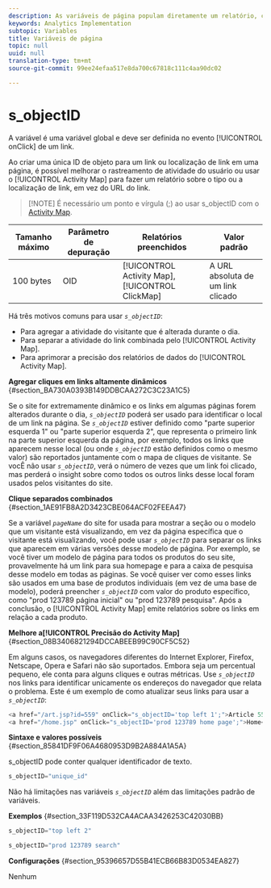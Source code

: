 ```yaml
---
description: As variáveis de página populam diretamente um relatório, como pageName, Propriedades de lista, Variáveis de lista, entre outros.
keywords: Analytics Implementation
subtopic: Variables
title: Variáveis de página
topic: null
uuid: null
translation-type: tm+mt
source-git-commit: 99ee24efaa517e8da700c67818c111c4aa90dc02

---
```



# s_objectID

A variável é uma variável global e deve ser definida no evento [!UICONTROL onClick] de um link.


<!-- 

s_objectID.xml

 -->

Ao criar uma única ID de objeto para um link ou localização de link em uma página, é possível melhorar o rastreamento de atividade do usuário ou usar o [!UICONTROL Activity Map] para fazer um relatório sobre o tipo ou a localização de link, em vez do URL do link.

> [!NOTE] É necessário um ponto e vírgula (;) ao usar s_objectID com o [Activity Map](https://marketing.adobe.com/resources/help/en_US/analytics/activitymap/activitymap-link-tracking-use-case.html).

| Tamanho máximo | Parâmetro de depuração | Relatórios preenchidos | Valor padrão |
|---|---|---|---|
| 100 bytes | OID | [!UICONTROL Activity Map], [!UICONTROL ClickMap] | A URL absoluta de um link clicado |

Há três motivos comuns para usar *`s_objectID`*:

* Para agregar a atividade do visitante que é alterada durante o dia.
* Para separar a atividade do link combinada pelo [!UICONTROL Activity Map].
* Para aprimorar a precisão dos relatórios de dados do [!UICONTROL Activity Map].

**Agregar cliques em links altamente dinâmicos** {#section_BA730A0393B149DDBCAA272C3C23A1C5}

Se o site for extremamente dinâmico e os links em algumas páginas forem alterados durante o dia, *`s_objectID`* poderá ser usado para identificar o local de um link na página. Se *`s_objectID`* estiver definido como "parte superior esquerda 1" ou "parte superior esquerda 2", que representa o primeiro link na parte superior esquerda da página, por exemplo, todos os links que aparecem nesse local (ou onde *`s_objectID`* estão definidos como o mesmo valor) são reportados juntamente com o mapa de cliques de visitante. Se vocÊ não usar *`s_objectID`*, verá o número de vezes que um link foi clicado, mas perderá o insight sobre como todos os outros links desse local foram usados pelos visitantes do site.

**Clique separados combinados** {#section_1AE91FB8A2D3423CBE064ACF02FEEA47}

Se a variável *`pageName`* do site for usada para mostrar a seção ou o modelo que um visitante está visualizando, em vez da página específica que o visitante está visualizando, você pode usar *`s_objectID`* para separar os links que aparecem em várias versões desse modelo de página. Por exemplo, se você tiver um modelo de página para todos os produtos do seu site, provavelmente há um link para sua homepage e para a caixa de pesquisa desse modelo em todas as páginas. Se você quiser ver como esses links são usados em uma base de produtos individuais (em vez de uma base de modelo), poderá preencher *`s_objectID`* com valor do produto específico, como "prod 123789 página inicial" ou "prod 123789 pesquisa". Após a conclusão, o [!UICONTROL Activity Map] emite relatórios sobre os links em relação a cada produto.

**Melhore a[!UICONTROL Precisão do Activity Map]** {#section_08B3406821294DCCABEEB99C90CF5C52}

Em alguns casos, os navegadores diferentes do Internet Explorer, Firefox, Netscape, Opera e Safari não são suportados. Embora seja um percentual pequeno, ele conta para alguns cliques e outras métricas. Use *`s_objectID`* nos links para identificar unicamente os endereços do navegador que relata o problema. Este é um exemplo de como atualizar seus links para usar a *`s_objectID`*:

```js
<a href="/art.jsp?id=559" onClick="s_objectID='top left 1';">Article 559</a> 
<a href="/home.jsp" onClick="s_objectID='prod 123789 home page';">Home</a> 
```

**Sintaxe e valores possíveis** {#section_85841DF9F06A4680953D9B2A884A1A5A}

s_objectID pode conter qualquer identificador de texto.

```js
s_objectID="unique_id" 
```

Não há limitações nas variáveis *`s_objectID`* além das limitações padrão de variáveis.

**Exemplos** {#section_33F119D532CA4ACAA3426253C42030BB}

```js
s_objectID="top left 2" 
```

```js
s_objectID="prod 123789 search"
```

**Configurações** {#section_95396657D55B41ECB66B83D0534EA827}

Nenhum
